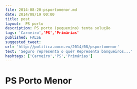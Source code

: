 ```yaml
---
file: 2014-08-20-psportomenor.md
date: 2014/08/19 00:00
title: post
layout:  PS porto
description: PS porto (pequenino) tenta solução
tags: 'Carneiro','PS','Primárias'
published: FALSE
suggested_tweet:
url: 'http://politica.oocn.eu/2014/08/psportomenor'
text: 'Seguro representa o quê? Representa banqueiros...'
hashtags: ['Carneiro','PS','Primárias']
---
```


PS Porto Menor
===

